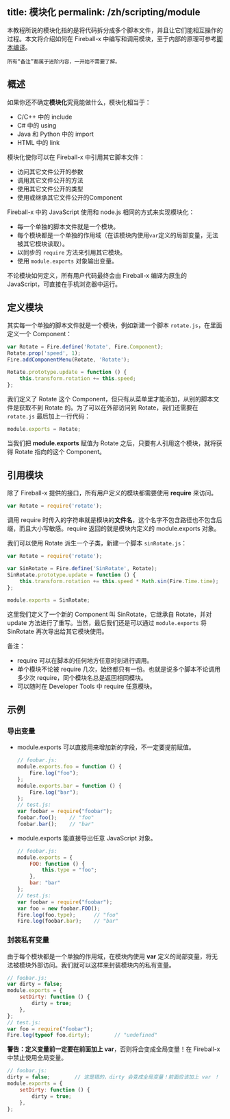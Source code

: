 title: 模块化
permalink: /zh/scripting/module
---

本教程所说的模块化指的是将代码拆分成多个脚本文件，并且让它们能相互操作的过程。本文将介绍如何在 Fireball-x 中编写和调用模块，至于内部的原理可参考[脚本编译](core/script-building.md)。
```
所有“备注”都属于进阶内容，一开始不需要了解。
```

## <a name="intro"></a>概述

如果你还不确定**模块化**究竟能做什么，模块化相当于：  
- C/C++ 中的 include
- C# 中的 using
- Java 和 Python 中的 import
- HTML 中的 link

模块化使你可以在 Fireball-x 中引用其它脚本文件：  
- 访问其它文件公开的参数
- 调用其它文件公开的方法
- 使用其它文件公开的类型
- 使用或继承其它文件公开的Component

Fireball-x 中的 JavaScript 使用和 node.js 相同的方式来实现模块化：  
- 每一个单独的脚本文件就是一个模块。
- 每个模块都是一个单独的作用域（在该模块内使用`var`定义的局部变量，无法被其它模块读取）。
- 以同步的 `require` 方法来引用其它模块。
- 使用 `module.exports` 对象输出变量。

不论模块如何定义，所有用户代码最终会由 Fireball-x 编译为原生的 JavaScript，可直接在手机浏览器中运行。

## <a name="define"></a>定义模块

其实每一个单独的脚本文件就是一个模块，例如新建一个脚本 `rotate.js`，在里面定义一个 Component：
```js
var Rotate = Fire.define('Rotate', Fire.Component);
Rotate.prop('speed', 1);
Fire.addComponentMenu(Rotate, 'Rotate');

Rotate.prototype.update = function () {
    this.transform.rotation += this.speed;
};
```
我们定义了 Rotate 这个 Component，但只有从菜单里才能添加，从别的脚本文件是获取不到 Rotate 的。为了可以在外部访问到 Rotate，我们还需要在 `rotate.js` 最后加上一行代码：
```js
module.exports = Rotate;
```
当我们把 **module.exports** 赋值为 Rotate 之后，只要有人引用这个模块，就将获得 Rotate 指向的这个 Component。

## <a name="import"></a>引用模块

除了 Fireball-x 提供的接口，所有用户定义的模块都需要使用 **require** 来访问。
```js
var Rotate = require('rotate');
```
调用 require 时传入的字符串就是模块的**文件名**，这个名字不包含路径也不包含后缀，而且大小写敏感。require 返回的就是模块内定义的 module.exports 对象。

我们可以使用 Rotate 派生一个子类，新建一个脚本 `sinRotate.js`：
```js
var Rotate = require('rotate');

var SinRotate = Fire.define('SinRotate', Rotate);
SinRotate.prototype.update = function () {
    this.transform.rotation += this.speed * Math.sin(Fire.Time.time);
};

module.exports = SinRotate;
```
这里我们定义了一个新的 Component 叫 SinRotate，它继承自 Rotate，并对 update 方法进行了重写。当然，最后我们还是可以通过 `module.exports` 将 SinRotate 再次导出给其它模块使用。

备注：
  - require 可以在脚本的任何地方任意时刻进行调用。
  - 单个模块不论被 require 几次，始终都只有一份。也就是说多个脚本不论调用多少次 require，同个模块名总是返回相同模块。
  - 可以随时在 Developer Tools 中 require 任意模块。

## <a name="example"></a>示例

### <a name="exports"></a>导出变量

- module.exports 可以直接用来增加新的字段，不一定要提前赋值。

    ```js
    // foobar.js:
    module.exports.foo = function () {
        Fire.log("foo");
    };
    module.exports.bar = function () {
        Fire.log("bar");
    };
    // test.js:
    var foobar = require("foobar");
    foobar.foo();    // "foo"
    foobar.bar();    // "bar"
    ```
- module.exports 能直接导出任意 JavaScript 对象。

    ```js
    // foobar.js:
    module.exports = {
        FOO: function () {
            this.type = "foo";
        },
        bar: "bar"
    };
    // test.js:
    var foobar = require("foobar");
    var foo = new foobar.FOO();
    Fire.log(foo.type);      // "foo"
    Fire.log(foobar.bar);    // "bar"
    ```

### <a name="private"></a>封装私有变量

由于每个模块都是一个单独的作用域，在模块内使用 **var** 定义的局部变量，将无法被模块外部访问。我们就可以这样来封装模块内的私有变量。
```js
// foobar.js:
var dirty = false;
module.exports = {
    setDirty: function () {
        dirty = true;
    },
};
// test.js:
var foo = require("foobar");
Fire.log(typeof foo.dirty);        // "undefined"
```

**警告：定义变量前一定要在前面加上 var**，否则将会变成全局变量！在 Fireball-x 中禁止使用全局变量。

```js
// foobar.js:
dirty = false;        // 这是错的，dirty 会变成全局变量！前面应该加上 var ！
module.exports = {
    setDirty: function () {
        dirty = true;
    },
};
```
